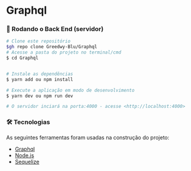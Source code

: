 # Graphql




### 🎲 Rodando o Back End (servidor)

```bash
# Clone este repositório
$gh repo clone Greedwy-Blu/Graphql
# Acesse a pasta do projeto no terminal/cmd
$ cd Graphql


# Instale as dependências
$ yarn add ou npm install

# Execute a aplicação em modo de desenvolvimento
$ yarn dev ou npm run dev

# O servidor inciará na porta:4000 - acesse <http://localhost:4000>
```

### 🛠 Tecnologias

As seguintes ferramentas foram usadas na construção do projeto:

- [Graphql](https://graphql.org/)
- [Node.js](https://nodejs.org/en/)
- [Sequelize](https://sequelize.org/)
